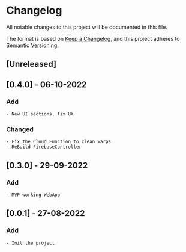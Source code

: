 # Changelog
All notable changes to this project will be documented in this file.

The format is based on [Keep a Changelog](https://keepachangelog.com/en/1.0.0/),
and this project adheres to [Semantic Versioning](https://semver.org/spec/v2.0.0.html).

## [Unreleased]

## [0.4.0] - 06-10-2022

### Add
	- New UI sections, fix UX

### Changed
	- Fix the Cloud Function to clean warps
	- ReBuild FirebaseController

## [0.3.0] - 29-09-2022

### Add
	- MVP working WebApp

## [0.0.1] - 27-08-2022

### Add
	- Init the project